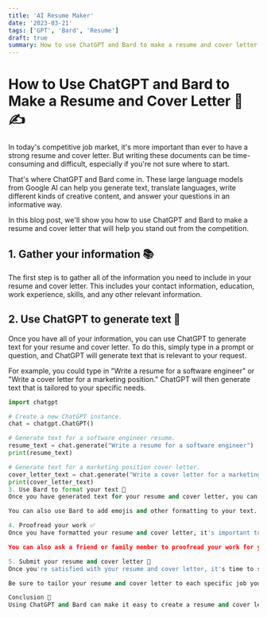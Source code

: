 ```yaml
---
title: 'AI Resume Maker'
date: '2023-03-21'
tags: ['GPT', 'Bard', 'Resume']
draft: true
summary: How to use ChatGPT and Bard to make a resume and cover letter
---
```



# How to Use ChatGPT and Bard to Make a Resume and Cover Letter 📄✍️

In today's competitive job market, it's more important than ever to have a strong resume and cover letter. But writing these documents can be time-consuming and difficult, especially if you're not sure where to start.

That's where ChatGPT and Bard come in. These large language models from Google AI can help you generate text, translate languages, write different kinds of creative content, and answer your questions in an informative way.

In this blog post, we'll show you how to use ChatGPT and Bard to make a resume and cover letter that will help you stand out from the competition.

## 1. Gather your information 📚

The first step is to gather all of the information you need to include in your resume and cover letter. This includes your contact information, education, work experience, skills, and any other relevant information.

## 2. Use ChatGPT to generate text 🤖

Once you have all of your information, you can use ChatGPT to generate text for your resume and cover letter. To do this, simply type in a prompt or question, and ChatGPT will generate text that is relevant to your request.

For example, you could type in "Write a resume for a software engineer" or "Write a cover letter for a marketing position." ChatGPT will then generate text that is tailored to your specific needs.

```python
import chatgpt

# Create a new ChatGPT instance.
chat = chatgpt.ChatGPT()

# Generate text for a software engineer resume.
resume_text = chat.generate("Write a resume for a software engineer")
print(resume_text)

# Generate text for a marketing position cover letter.
cover_letter_text = chat.generate("Write a cover letter for a marketing position")
print(cover_letter_text)
3. Use Bard to format your text 🎨
Once you have generated text for your resume and cover letter, you can use Bard to format it. Bard can help you with things like font size, font family, line spacing, and alignment.

You can also use Bard to add emojis and other formatting to your text. This can help your resume and cover letter stand out from the competition.

4. Proofread your work ✅
Once you have formatted your resume and cover letter, it's important to proofread your work carefully. Make sure there are no errors in grammar, spelling, or punctuation.

You can also ask a friend or family member to proofread your work for you.

5. Submit your resume and cover letter 🚀
Once you're satisfied with your resume and cover letter, it's time to submit it to potential employers.

Be sure to tailor your resume and cover letter to each specific job you apply for. This will show potential employers that you're interested in the position and that you've taken the time to research the company.

Conclusion 🎉
Using ChatGPT and Bard can make it easy to create a resume and cover letter that will help you stand out from the competition. By following the steps in this blog post, you can create a document that will help you land your dream job.